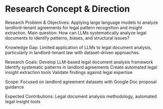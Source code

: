 # Research Concept & Direction

Research Problem & Objectives:
Applying large language models to analyze landlord-tenant agreements for legal pattern recognition and insight extraction. Main question: How can LLMs systematically analyze legal documents to identify patterns, biases, and structural issues?

Knowledge Gap:
Limited application of LLMs to legal document analysis, particularly in landlord-tenant law with dataset-driven approaches.

Research Goals:
Develop LLM-based legal document analysis framework
Identify systematic patterns in landlord agreements
Create automated legal insight extraction tools
Validate findings against legal expertise

Scope: Focused on landlord agreement datasets with Google Doc proposal guidance

Expected Contributions: Legal document analysis methodology, automated legal insight tools